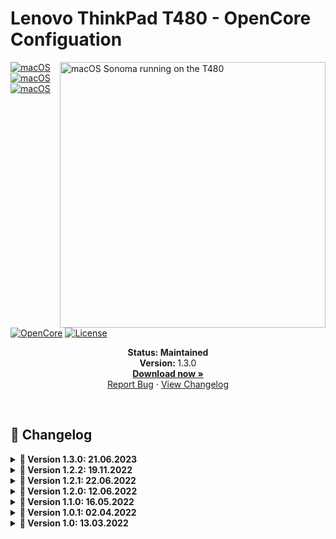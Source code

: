 # Lenovo ThinkPad T480 - OpenCore Configuation

<img align="right" src="https://dl.exploitox.de/t480-oc/Hackintosh-T480-Sonoma.png" alt="macOS Sonoma running on the T480" width="425">

[![macOS](https://img.shields.io/badge/macOS-Monterey-brightgreen.svg)](https://developer.apple.com/documentation/macos-release-notes)
[![macOS](https://img.shields.io/badge/macOS-Ventura-brightgreen.svg)](https://developer.apple.com/documentation/macos-release-notes)
[![macOS](https://img.shields.io/badge/macOS-Sonoma-brightgreen.svg)](https://developer.apple.com/documentation/macos-release-notes)
[![OpenCore](https://img.shields.io/badge/OpenCore-0.9.3-blue)](https://github.com/acidanthera/OpenCorePkg)
[![License](https://img.shields.io/badge/license-MIT-purple)](/LICENSE)

<p align="center">
   <strong>Status: Maintained</strong>
   <br />
   <strong>Version: </strong>1.3.0
   <br />
   <a href="https://github.com/valnoxy/t480-oc/releases"><strong>Download now »</strong></a>
   <br />
   <a href="https://github.com/valnoxy/t480-oc/issues">Report Bug</a>
   ·
   <a href="https://github.com/valnoxy/t480-oc/blob/main/CHANGELOG.md">View Changelog</a>
  </p>
</p>
</br>

## 📝 Changelog

<details>  
<summary><strong>📅 Version 1.3.0: 21.06.2023</strong></summary>
</br>
This release supports macOS Sonoma.

The following kexts was removed:
   - AppleBacklightFixup (merged into WhateverGreen)
   
The following base / kexts was updated:
   - **Airportitlwm**: 2.2.0
   - **AppleALC**: 1.8.3
   - **CPUFriend**: 1.2.6
   - **HibernationFixup**: 1.4.9
   - **Lilu**: 1.6.6
   - **VoodooI2C**: 2.7.1
   - **VoodooPS2**: 2.3.3
   - **VoodooRMI**: 1.3.5
   - **WhateverGreen**: 1.6.5
   - **YogaSMC**: 1.5.3
   - **VirtualSMC**: 1.3.2
   - **OpenCore**: 0.9.3

</details>

<details>  
<summary><strong>📅 Version 1.2.2: 19.11.2022</strong></summary>
</br>

The following kexts was added:
   - USBMap (USB mapping)
   - VoodooI2C (Touchscreen Support)
   - VoodooI2CHID (Touchscreen Support)

The following base / kexts was updated:
   - **Airportitlwm**: (Ventura: 2.2.0 DEBUG, Monterey & Big Sur: 2.1.0)
   - **AppleALC**: 1.7.4
   - **HibernationFixup**: 1.4.6
   - **IntelBluetoothFirmware**: 2.2.0
   - **Lilu**: 1.6.2
   - **NVMeFix**: 1.1.0
   - **VirtualSMC (with plugins)**: 1.3.0
   - **VoodooPC2Controller**: 2.2.9
   - **WhateverGreen**: 1.6.1
   - **OpenCore**: 0.8.5

The following config changes was applied:
   - **Added Thinkpad ACPI / Kernel patches**
   - **Removed 'LegacyEnable'**

The following ACPI changes was applied:
   - **Added SSDT-KBTA.aml with source code (ThinkPadAssistant)**

</details>

<details>  
<summary><strong>📅 Version 1.2.1: 22.06.2022</strong></summary>
</br>

### Changes
- Fix HDMI output (issue #7)
- Fix Brightness controlls (issue #7)
- Fix Trackpad issues (issue #7 & #8)

### Updated Kexts:
- **OpenCore**: Version of [e05a69d](https://github.com/acidanthera/OpenCorePkg/commit/e05a69da640009ac1983c7c8c78af4f0d9b4bc6f)
- **AppleALC**: 1.7.2
- **BrcmPatchRAM**: 2.6.2
- **WhateverGreen**: 1.5.9

</details>

<details>  
<summary><strong>📅 Version 1.2.0: 12.06.2022</strong></summary>
</br>

### Changes
- Add macOS 13 Ventura beta support

### OpenCore / Kext Versions:
- **OpenCore**: Modified version of [e05a69d](https://github.com/acidanthera/OpenCorePkg/commit/e05a69da640009ac1983c7c8c78af4f0d9b4bc6f)
- **AppleALC**: 1.7.3 ([bce915e](https://github.com/acidanthera/AppleALC/commit/bce915e4d52a04447932eef7a32696433d16dc7f))
- **CPUFriend**: 1.2.6 ([44efb5f](https://github.com/acidanthera/CPUFriend/commit/44efb5fe04245cf2df4f9bcde126d240710df62e))
- **Lilu**: 1.6.1 ([250b65c](https://github.com/acidanthera/Lilu/commit/250b65cbb4e9c3aced2673b71ac359b5d6771cfe))
- **WhateverGreen**: 1.5.9

### Screenshot
<img src="https://dl.exploitox.de/t480-oc/T480-Ventura.png" alt="macOS Ventura running on the T480" width="650">


</details>

<details>  
<summary><strong>📅 Version 1.1.0: 16.05.2022</strong></summary>
</br>

- Add HeliPort support
- Add macOS 13 Ventura pre-support
- Update OpenCore to ```0.8.0```
- Update AppleALC to ```1.7.1```

</details>

<details>  
<summary><strong>📅 Version 1.0.1: 02.04.2022</strong></summary>
</br>

- Fix boot chime by adding AudioDxe.efi (issue #2)

</details>

<details>  
<summary><strong>📅 Version 1.0: 13.03.2022</strong></summary>
</br>

- Initial commit (supports only Monterey)

</details>

